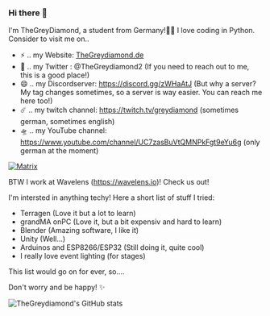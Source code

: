 ### Hi there 👋
I'm TheGreyDiamond, a student from Germany!👨‍💻 I love coding in Python. Consider to visit me on..  
- ⚡ .. my Website: [TheGreydiamond.de](https://www.thegreydiamond.de)
- 💬 .. my Twitter : @TheGreydiamond2  (If you need to reach out to me, this is a good place!)
- 😄 .. my Discordserver: https://discord.gg/zWHaAtJ (But why a server? My tag changes sometimes, so a server is way easier. You can reach me here too!)
- ☄️ .. my twitch channel: https://twitch.tv/greydiamond (sometimes german, sometimes english)
- 🛸 .. my YouTube channel: https://www.youtube.com/channel/UC7zasBuVtQMNPkFgt9eYu6g (only german at the moment)

<a href="https://matrix.to/#/#public:matrix.thegreydiamond.de"><img src="https://img.shields.io/badge/chat-on matrix-blueviolet?style=for-the-badge" alt="Matrix"></a>

BTW I work at Wavelens (https://wavelens.io)! Check us out!

I'm intersted in anything techy! Here a short list of stuff I tried:
- Terragen (Love it but a lot to learn)
- grandMA onPC (Love it, but a bit expensiv and hard to learn)
- Blender (Amazing software, I like it)
- Unity (Well...)
- Arduinos and ESP8266/ESP32 (Still doing it, quite cool)
- I really love event lighting (for stages)

This list would go on for ever, so....


Don't worry and be happy! ✨

![TheGreydiamond's GitHub stats](https://github-readme-stats.vercel.app/api?username=thegreydiamond&count_private=true&show_icons=true&theme=gruvbox)

<!--
**TheGreyDiamond/TheGreyDiamond** is a ✨ _special_ ✨ repository because its `README.md` (this file) appears on your GitHub profile.

Here are some ideas to get you started:

- 🔭 I’m currently working on ...
- 🌱 I’m currently learning ...
- 👯 I’m looking to collaborate on ...
- 🤔 I’m looking for help with ...
- 💬 Ask me about ...
- 📫 How to reach me: ...


-->
